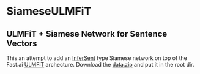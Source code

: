 # SiameseULMFiT
## ULMFiT + Siamese Network for Sentence Vectors

This an attempt to add an [InferSent](https://arxiv.org/pdf/1705.02364.pdf) type Siamese network on top of the Fast.ai [ULMFiT](http://nlp.fast.ai/classification/2018/05/15/introducting-ulmfit.html) archecture. Download the [data.zip](https://github.com/briandw/SiameseULMFiT/releases/download/1/data.zip) and put it in the root dir.

